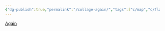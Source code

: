 ```yaml
---
{"dg-publish":true,"permalink":"/collage-again/","tags":["c/map","c/flat-background","c/woman","c/eye","c/face","c/yellow","c/blue","c/AR"],"created":"2024-01-09T08:59:05.254-05:00","updated":"2024-01-09T08:59:52.656-05:00"}
---
```



[Again](https://www.instagram.com/p/Cwql7UXxiE5/)
